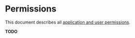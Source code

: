 # Permissions

This document describes all [application and user permissions](../features/permissions.md).

**TODO**